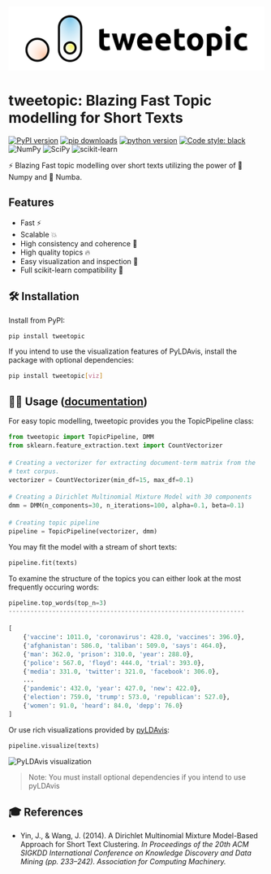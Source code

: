 ![Logo with text](./docs/_static/icon_w_title.png)

# tweetopic: Blazing Fast Topic modelling for Short Texts

[![PyPI version](https://badge.fury.io/py/tweettopics.svg)](https://pypi.org/project/tweetopic/)
[![pip downloads](https://img.shields.io/pypi/dm/tweettopics.svg)](https://pypi.org/project/tweetopic/)
[![python version](https://img.shields.io/badge/Python-%3E=3.7-blue)](https://github.com/centre-for-humanities-computing/tweetopic)
[![Code style: black](https://img.shields.io/badge/Code%20Style-Black-black)](https://black.readthedocs.io/en/stable/the_black_code_style/current_style.html)
<br>
![NumPy](https://img.shields.io/badge/numpy-%23013243.svg?style=for-the-badge&logo=numpy&logoColor=white)
![SciPy](https://img.shields.io/badge/SciPy-%230C55A5.svg?style=for-the-badge&logo=scipy&logoColor=%white)
![scikit-learn](https://img.shields.io/badge/scikit--learn-%23F7931E.svg?style=for-the-badge&logo=scikit-learn&logoColor=white)

:zap: Blazing Fast topic modelling over short texts utilizing the power of :1234: Numpy and :snake: Numba.

## Features

- Fast :zap:
- Scalable :collision:
- High consistency and coherence :dart:
- High quality topics :fire:
- Easy visualization and inspection :eyes:
- Full scikit-learn compatibility :nut_and_bolt:

## 🛠 Installation

Install from PyPI:

```bash
pip install tweetopic
```

If you intend to use the visualization features of PyLDAvis, install the package with optional dependencies:

```bash
pip install tweetopic[viz]
```

## 👩‍💻 Usage ([documentation](https://centre-for-humanities-computing.github.io/tweetopic/))

For easy topic modelling, tweetopic provides you the TopicPipeline class:

```python
from tweetopic import TopicPipeline, DMM
from sklearn.feature_extraction.text import CountVectorizer

# Creating a vectorizer for extracting document-term matrix from the
# text corpus.
vectorizer = CountVectorizer(min_df=15, max_df=0.1)

# Creating a Dirichlet Multinomial Mixture Model with 30 components
dmm = DMM(n_components=30, n_iterations=100, alpha=0.1, beta=0.1)

# Creating topic pipeline
pipeline = TopicPipeline(vectorizer, dmm)
```

You may fit the model with a stream of short texts:

```python
pipeline.fit(texts)
```

To examine the structure of the topics you can either look at the most frequently occuring words:

```python
pipeline.top_words(top_n=3)
-----------------------------------------------------------------

[
    {'vaccine': 1011.0, 'coronavirus': 428.0, 'vaccines': 396.0},
    {'afghanistan': 586.0, 'taliban': 509.0, 'says': 464.0},
    {'man': 362.0, 'prison': 310.0, 'year': 288.0},
    {'police': 567.0, 'floyd': 444.0, 'trial': 393.0},
    {'media': 331.0, 'twitter': 321.0, 'facebook': 306.0},
    ...
    {'pandemic': 432.0, 'year': 427.0, 'new': 422.0},
    {'election': 759.0, 'trump': 573.0, 'republican': 527.0},
    {'women': 91.0, 'heard': 84.0, 'depp': 76.0}
]
```

Or use rich visualizations provided by [pyLDAvis](https://github.com/bmabey/pyLDAvis):

```python
pipeline.visualize(texts)
```

![PyLDAvis visualization](https://github.com/centre-for-humanities-computing/tweetopic/blob/main/docs/_static/pyldavis.png)

> Note: You must install optional dependencies if you intend to use pyLDAvis

## 🎓 References

- Yin, J., & Wang, J. (2014). A Dirichlet Multinomial Mixture Model-Based Approach for Short Text Clustering. _In Proceedings of the 20th ACM SIGKDD International Conference on Knowledge Discovery and Data Mining (pp. 233–242). Association for Computing Machinery._
